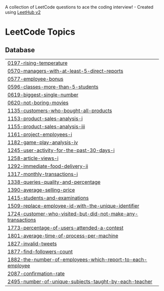A collection of LeetCode questions to ace the coding interview! - Created using [LeetHub v2](https://github.com/arunbhardwaj/LeetHub-2.0)
<!---LeetCode Topics Start-->
# LeetCode Topics
## Database
|  |
| ------- |
| [0197-rising-temperature](https://github.com/kowshikreddy97/leetcode-SQL50/tree/master/0197-rising-temperature) |
| [0570-managers-with-at-least-5-direct-reports](https://github.com/kowshikreddy97/leetcode-SQL50/tree/master/0570-managers-with-at-least-5-direct-reports) |
| [0577-employee-bonus](https://github.com/kowshikreddy97/leetcode-SQL50/tree/master/0577-employee-bonus) |
| [0596-classes-more-than-5-students](https://github.com/kowshikreddy97/leetcode-SQL50/tree/master/0596-classes-more-than-5-students) |
| [0619-biggest-single-number](https://github.com/kowshikreddy97/leetcode-SQL50/tree/master/0619-biggest-single-number) |
| [0620-not-boring-movies](https://github.com/kowshikreddy97/leetcode-SQL50/tree/master/0620-not-boring-movies) |
| [1135-customers-who-bought-all-products](https://github.com/kowshikreddy97/leetcode-SQL50/tree/master/1135-customers-who-bought-all-products) |
| [1153-product-sales-analysis-i](https://github.com/kowshikreddy97/leetcode-SQL50/tree/master/1153-product-sales-analysis-i) |
| [1155-product-sales-analysis-iii](https://github.com/kowshikreddy97/leetcode-SQL50/tree/master/1155-product-sales-analysis-iii) |
| [1161-project-employees-i](https://github.com/kowshikreddy97/leetcode-SQL50/tree/master/1161-project-employees-i) |
| [1182-game-play-analysis-iv](https://github.com/kowshikreddy97/leetcode-SQL50/tree/master/1182-game-play-analysis-iv) |
| [1245-user-activity-for-the-past-30-days-i](https://github.com/kowshikreddy97/leetcode-SQL50/tree/master/1245-user-activity-for-the-past-30-days-i) |
| [1258-article-views-i](https://github.com/kowshikreddy97/leetcode-SQL50/tree/master/1258-article-views-i) |
| [1292-immediate-food-delivery-ii](https://github.com/kowshikreddy97/leetcode-SQL50/tree/master/1292-immediate-food-delivery-ii) |
| [1317-monthly-transactions-i](https://github.com/kowshikreddy97/leetcode-SQL50/tree/master/1317-monthly-transactions-i) |
| [1338-queries-quality-and-percentage](https://github.com/kowshikreddy97/leetcode-SQL50/tree/master/1338-queries-quality-and-percentage) |
| [1390-average-selling-price](https://github.com/kowshikreddy97/leetcode-SQL50/tree/master/1390-average-selling-price) |
| [1415-students-and-examinations](https://github.com/kowshikreddy97/leetcode-SQL50/tree/master/1415-students-and-examinations) |
| [1509-replace-employee-id-with-the-unique-identifier](https://github.com/kowshikreddy97/leetcode-SQL50/tree/master/1509-replace-employee-id-with-the-unique-identifier) |
| [1724-customer-who-visited-but-did-not-make-any-transactions](https://github.com/kowshikreddy97/leetcode-SQL50/tree/master/1724-customer-who-visited-but-did-not-make-any-transactions) |
| [1773-percentage-of-users-attended-a-contest](https://github.com/kowshikreddy97/leetcode-SQL50/tree/master/1773-percentage-of-users-attended-a-contest) |
| [1801-average-time-of-process-per-machine](https://github.com/kowshikreddy97/leetcode-SQL50/tree/master/1801-average-time-of-process-per-machine) |
| [1827-invalid-tweets](https://github.com/kowshikreddy97/leetcode-SQL50/tree/master/1827-invalid-tweets) |
| [1877-find-followers-count](https://github.com/kowshikreddy97/leetcode-SQL50/tree/master/1877-find-followers-count) |
| [1882-the-number-of-employees-which-report-to-each-employee](https://github.com/kowshikreddy97/leetcode-SQL50/tree/master/1882-the-number-of-employees-which-report-to-each-employee) |
| [2087-confirmation-rate](https://github.com/kowshikreddy97/leetcode-SQL50/tree/master/2087-confirmation-rate) |
| [2495-number-of-unique-subjects-taught-by-each-teacher](https://github.com/kowshikreddy97/leetcode-SQL50/tree/master/2495-number-of-unique-subjects-taught-by-each-teacher) |
<!---LeetCode Topics End-->